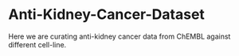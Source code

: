 # Anti-Kidney-Cancer-Dataset

Here we are curating anti-kidney cancer data from ChEMBL against different cell-line.
